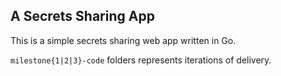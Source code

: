 ## A Secrets Sharing App

This is a simple secrets sharing web app written in Go.

`milestone{1|2|3}-code` folders represents iterations of delivery.
